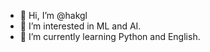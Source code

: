 - 👋 Hi, I’m @hakgl
- 👀 I’m interested in ML and AI.
- 🌱 I’m currently learning Python and English.


<!---
hakgl/hakgl is a ✨ special ✨ repository because its `README.md` (this file) appears on your GitHub profile.
You can click the Preview link to take a look at your changes.
--->
